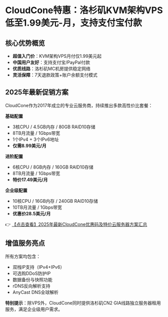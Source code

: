 # CloudCone特惠：洛杉矶KVM架构VPS低至1.99美元-月，支持支付宝付款

## 核心优势概览
- **超值入门价**：KVM架构VPS月付仅1.99美元起
- **中国用户友好**：支持支付宝/PayPal付款
- **优质线路**：洛杉矶MC机房提供稳定网络
- **灵活保障**：7天退款政策+账户余额支付模式

## 2025年最新促销方案
CloudCone作为2017年成立的专业云服务商，持续推出多款高性价比套餐：

**基础配置**
- 3核CPU / 4.5GB内存 / 80GB RAID10存储
- 8TB月流量 / 1Gbps带宽
- 1个IPv4 + 3个IPv6地址
- **仅需8.99美元/月**

**进阶配置**
- 6核CPU / 8GB内存 / 160GB RAID10存储
- 8TB月流量 / 1Gbps带宽
- **特价17.49美元/月**

**企业级配置**
- 10核CPU / 16GB内存 / 240GB RAID10存储
- 10TB月流量 / 1Gbps带宽
- **优惠价28.5美元/月**

👉 [【点击查看】2025年最新CloudCone优惠码及特价云服务器方案汇总](https://bit.ly/Cloudcone)

## 增值服务亮点
所有方案均包含：
- 双栈IP支持（IPv4+IPv6）
- 可选购DDoS防护IP
- 数据备份与快照功能
- rDNS反向解析支持
- AnyCast DNS全球解析

**特别提示**：除VPS外，CloudCone同时提供洛杉矶CN2 GIA线路独立服务器租用服务，满足企业级用户需求。